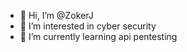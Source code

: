 - 👋 Hi, I’m @ZokerJ
- 👀 I’m interested in cyber security
- 🌱 I’m currently learning api pentesting


<!---
ZokerJ/ZokerJ is a ✨ special ✨ repository because its `README.md` (this file) appears on your GitHub profile.
You can click the Preview link to take a look at your changes.
--->
